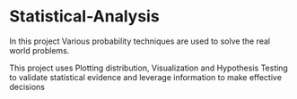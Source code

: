 # Statistical-Analysis

In this project Various probability techniques are used to solve the real world problems.

This project uses Plotting distribution, Visualization and Hypothesis Testing to validate statistical evidence and leverage information to make effective decisions
